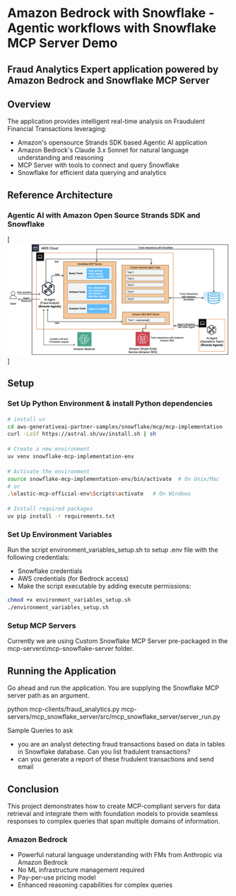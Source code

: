 # Amazon Bedrock with Snowflake - Agentic workflows with Snowflake MCP Server Demo

## Fraud Analytics Expert application powered by Amazon Bedrock and Snowflake MCP Server

## Overview
The application provides intelligent real-time analysis on Fraudulent Financial Transactions leveraging:
- Amazon's opensource Strands SDK based Agentic AI application
- Amazon Bedrock's Claude 3.x Sonnet for natural language understanding and reasoning
- MCP Server with tools to connect and query Snowflake
- Snowflake for efficient data querying and analytics

## Reference Architecture

### Agentic AI with Amazon Open Source Strands SDK and Snowflake
[![](strands-snowflake-mcp.png)]

## Setup

### Set Up Python Environment & install Python dependencies

```bash
# install uv
cd aws-generativeai-partner-samples/snowflake/mcp/mcp-implementation
curl -LsSf https://astral.sh/uv/install.sh | sh

# Create a new environment
uv venv snowflake-mcp-implementation-env

# Activate the environment
source snowflake-mcp-implementation-env/bin/activate  # On Unix/Mac
# or
.\elastic-mcp-official-env\Scripts\activate   # On Windows

# Install required packages
uv pip install -r requirements.txt
```

### Set Up Environment Variables

Run the script environment_variables_setup.sh to setup .env file with the following credentials:

- Snowflake credentials
- AWS credentials (for Bedrock access)
- Make the script executable by adding execute permissions:

```bash
chmod +x environment_variables_setup.sh
./environment_variables_setup.sh
```

### Setup MCP Servers
Currently we are using Custom Snowflake MCP Server pre-packaged in the mcp-servers\mcp-snowflake-server folder.

## Running the Application

Go ahead and run the application. You are supplying the Snowflake MCP server path as an argument.

python mcp-clients/fraud_analytics.py mcp-servers/mcp_snowflake_server/src/mcp_snowflake_server/server_run.py

Sample Queries to ask
- you are an analyst detecting fraud transactions based on data in tables in Snowflake database. Can you list fradulent transactions?
- can you generate a report of these frudulent transactions and send email

## Conclusion

This project demonstrates how to create MCP-compliant servers for data retrieval and integrate them with foundation models to provide seamless responses to complex queries that span multiple domains of information.

### Amazon Bedrock
- Powerful natural language understanding with FMs from Anthropic via Amazon Bedrock
- No ML infrastructure management required
- Pay-per-use pricing model
- Enhanced reasoning capabilities for complex queries